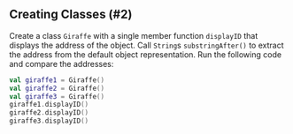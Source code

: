 ## Creating Classes (#2)

Create a class `Giraffe` with a single member function `displayID` that
displays the address of the object. Call `String`s `substringAfter()` to
extract the address from the default object representation. Run the following
code and compare the addresses:

```kotlin
val giraffe1 = Giraffe()
val giraffe2 = Giraffe()
val giraffe3 = Giraffe()
giraffe1.displayID()
giraffe2.displayID()
giraffe3.displayID()
```